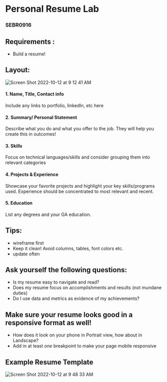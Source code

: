 # Personal Resume Lab

### SEBR0916

## Requirements :
- Build a resume!

## Layout:
![Screen Shot 2022-10-12 at 9 12 41 AM](https://user-images.githubusercontent.com/100215009/195351985-8af3e4be-9c5f-4193-9ad6-b5c5cb62e913.png)

#### 1. Name, Title, Contact info
Include any links to portfolio, linkedIn, etc here 

#### 2. Summary/ Personal Statement 
Describe what you do and what you offer to the job. They will help you create this in outcomes! 

#### 3. Skills 
Focus on technical languages/skills and consider grouping them into relevant categories 

#### 4. Projects & Experience 
Showcase your favorite projects and highlight your key skills/programs used. Experience should be concentrated to most relevant and recent. 

#### 5. Education 
List any degrees and your GA education.

## Tips:
- wireframe first
- Keep it clean! Avoid columns, tables, font colors etc. 
- update often

## Ask yourself the following questions:
- Is my resume easy to navigate and read?
- Does my resume focus on accomplishments and results (not mundane duties)
- Do I use data and metrics as evidence of my achievements?

## Make sure your resume looks good in a responsive format as well!
- How does it look on your phone in Portrait view, how about in Landscape?
- Add in at least *one* breakpoint to make your page mobile responsive 

## Example Resume Template 
![Screen Shot 2022-10-12 at 9 48 33 AM](https://user-images.githubusercontent.com/100215009/195360370-b613f7b4-af6b-4534-a7f4-dde7ecd8d625.png)
